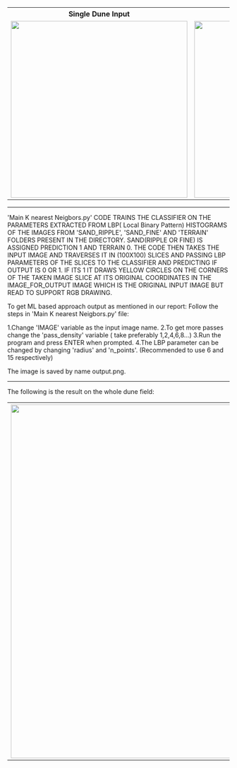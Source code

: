 <table>
  <tr>
    <th>Single Dune Input</th>
    <th>Output</th>
  </tr>
  <tr>
    <td>
     <img src="https://github.com/ViditLohia/Sand-Dune-Detection-On-MARS/blob/master/CompressedImages/ml1.png" height="400" width="400">
    </td>
    <td>
     <img src="https://github.com/ViditLohia/Sand-Dune-Detection-On-MARS/blob/master/CompressedImages/ml2.png" height="400" width="400">
    </td>
  </tr>
</table>


***
'Main K nearest Neigbors.py' CODE TRAINS THE CLASSIFIER ON THE PARAMETERS EXTRACTED FROM LBP( Local Binary Pattern)
HISTOGRAMS OF THE IMAGES FROM 'SAND_RIPPLE', 'SAND_FINE' AND 'TERRAIN' FOLDERS PRESENT IN THE 
DIRECTORY. SAND(RIPPLE OR FINE) IS ASSIGNED PREDICTION 1 AND TERRAIN 0.
THE CODE THEN TAKES THE INPUT IMAGE AND TRAVERSES IT IN (100X100) SLICES 
AND PASSING LBP PARAMETERS OF THE SLICES TO THE CLASSIFIER AND PREDICTING IF 
OUTPUT IS 0 OR 1. IF ITS 1 IT DRAWS YELLOW CIRCLES ON THE CORNERS OF THE TAKEN 
IMAGE SLICE AT ITS ORIGINAL COORDINATES IN THE IMAGE_FOR_OUTPUT IMAGE WHICH IS 
THE ORIGINAL INPUT IMAGE BUT READ TO SUPPORT RGB DRAWING.


To get ML based approach output as mentioned in our report:
Follow the steps in 'Main K nearest Neigbors.py' file: 

1.Change 'IMAGE' variable as the input image name.
2.To get more passes change the 'pass_density' variable ( take preferably 1,2,4,6,8...)
3.Run the program and press ENTER when prompted.
4.The LBP parameter can be changed by changing 'radius' and 'n_points'. (Recommended to use 6 and 15 respectively) 

The image is saved by name output.png.
***
The following is the result on the whole dune field:

<table>
  <tr>
    <th><img src="https://github.com/ViditLohia/Sand-Dune-Detection-On-MARS/blob/master/CompressedImages/all.png" width=800>
</th>
  </tr>
</table>




